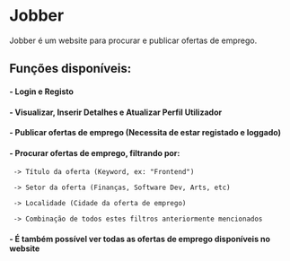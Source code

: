 # Jobber

Jobber é um website para procurar e publicar ofertas de emprego.

## Funções disponíveis:

#### - Login e Registo

#### - Visualizar, Inserir Detalhes e Atualizar Perfil Utilizador

#### - Publicar ofertas de emprego (Necessita de estar registado e loggado)

#### - Procurar ofertas de emprego, filtrando por:

     -> Título da oferta (Keyword, ex: "Frontend")
    
     -> Setor da oferta (Finanças, Software Dev, Arts, etc)
    
     -> Localidade (Cidade da oferta de emprego)
     
     -> Combinação de todos estes filtros anteriormente mencionados


#### - É também possível ver todas as ofertas de emprego disponíveis no website
